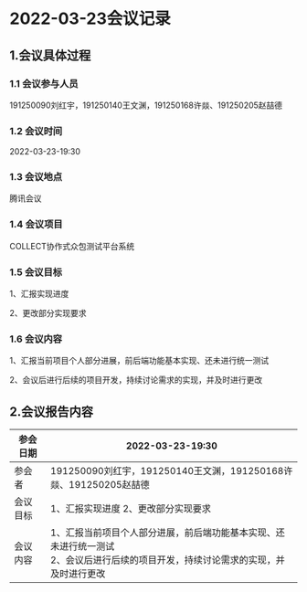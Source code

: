 # 2022-03-23会议记录

## 1.会议具体过程

### 1.1 会议参与人员

191250090刘红宇，191250140王文渊，191250168许燚、191250205赵喆德

### 1.2 会议时间

2022-03-23-19:30

### 1.3 会议地点

腾讯会议

### 1.4 会议项目

COLLECT协作式众包测试平台系统

### 1.5 会议目标

1、汇报实现进度

2、更改部分实现要求

### 1.6 会议内容

1、汇报当前项目个人部分进展，前后端功能基本实现、还未进行统一测试

2、会议后进行后续的项目开发，持续讨论需求的实现，并及时进行更改

## 2.会议报告内容

| 参会日期 | 2022-03-23-19:30                                             |
| -------- | ------------------------------------------------------------ |
| 参会者   | 191250090刘红宇，191250140王文渊，191250168许燚、191250205赵喆德 |
| 会议目标 | 1、汇报实现进度 2、更改部分实现要求                          |
| 会议内容 | 1、汇报当前项目个人部分进展，前后端功能基本实现、还未进行统一测试<br>2、会议后进行后续的项目开发，持续讨论需求的实现，并及时进行更改 |